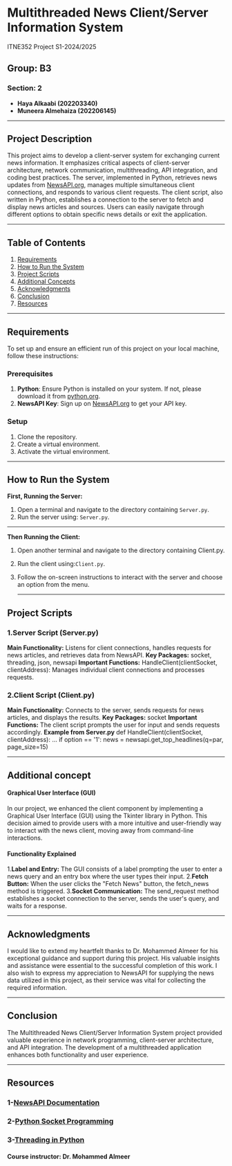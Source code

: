 # Multithreaded News Client/Server Information System
ITNE352 Project
S1-2024/2025 

## Group: B3
### Section: 2
- **Haya Alkaabi (202203340)**
- **Muneera Almehaiza (202206145)**

---

## Project Description

 This project aims to develop a client-server system for exchanging current news information. It emphasizes critical aspects of client-server architecture, network communication, multithreading, API integration, and coding best practices. The server, implemented in Python, retrieves news updates from [NewsAPI.org](https://newsapi.org/), manages multiple simultaneous client connections, and responds to various client requests. The client script, also written in Python, establishes a connection to the server to fetch and display news articles and sources. Users can easily navigate through different options to obtain specific news details or exit the application.

---

## Table of Contents

1. [Requirements](#requirements)
2. [How to Run the System](#how-to-run-the-system)
3. [Project Scripts](#project-scripts)
4. [Additional Concepts](#additional-concepts)
5. [Acknowledgments](#acknowledgments)
6. [Conclusion](#conclusion)
7. [Resources](#resources)

---

## Requirements

To set up and ensure an efficient run of this project on your local machine, follow these instructions:

### Prerequisites

1. **Python**: Ensure Python is installed on your system. If not, please download it from [python.org](https://www.python.org/downloads/).
2. **NewsAPI Key**: Sign up on [NewsAPI.org](https://newsapi.org/) to get your API key.

### Setup

1. Clone the repository.
2. Create a virtual environment.
3. Activate the virtual environment.

---

## How to Run the System
**First, Running the Server:**
1. Open a terminal and navigate to the directory containing `Server.py`.
2.  Run the server using: `Server.py`.
   ---
  
  **Then Running the Client:**
1. Open another terminal and navigate to the directory containing Client.py.
2.  Run the client using:`Client.py`.
3.  Follow the on-screen instructions to interact with the server and choose an option from the menu.
   
    ---
  ## Project Scripts
  ### 1.Server Script (Server.py)
 **Main Functionality:** Listens for client connections, handles requests for news articles, and retrieves data from NewsAPI.
 **Key Packages:** socket, threading, json, newsapi
**Important Functions:** HandleClient(clientSocket, clientAddress): Manages individual client connections and processes requests.
  
### 2.Client Script (Client.py)
**Main Functionality:** Connects to the server, sends requests for news articles, and displays the results.
**Key Packages:** socket
**Important Functions:** The client script prompts the user for input and sends requests accordingly. 
**Example from Server.py**
def HandleClient(clientSocket, clientAddress):
    ...
    if option == '1':
        news = newsapi.get_top_headlines(q=par, page_size=15)
        
---
## Additional concept
#### Graphical User Interface (GUI)
In our project, we enhanced the client component by implementing a Graphical User Interface (GUI) using the Tkinter library in Python. This decision aimed to provide users with a more intuitive and user-friendly way to interact with the news client, moving away from command-line interactions.

#### Functionality Explained
1.**Label and Entry:** The GUI consists of a label prompting the user to enter a news query and an entry box where the user types their input.
2.**Fetch Button:** When the user clicks the "Fetch News" button, the fetch_news method is triggered.
3.**Socket Communication:** The send_request method establishes a socket connection to the server, sends the user's query, and waits for a response.

-------
## Acknowledgments 
I would like to extend my heartfelt thanks to Dr. Mohammed Almeer for his exceptional guidance and support during this project. His valuable insights and assistance were essential to the successful completion of this work. I also wish to express my appreciation to NewsAPI for supplying the news data utilized in this project, as their service was vital for collecting the required information.

 ----

## Conclusion
The Multithreaded News Client/Server Information System project provided valuable experience in network programming, client-server architecture, and API integration. The development of a multithreaded application enhances both functionality and user experience.

---

## Resources
### 1-[NewsAPI Documentation](https://newsapi.org/docs)
### 2-[Python Socket Programming](https://docs.python.org/3/library/socket.html)
### 3-[Threading in Python](https://docs.python.org/3/library/threading.html)


#### Course instructor: Dr. Mohammed Almeer
